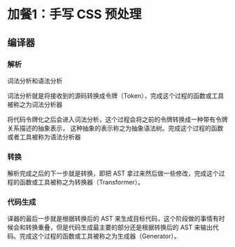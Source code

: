 # 加餐1：手写 CSS 预处理


## 编译器


### 解析

词法分析和语法分析

词法分析就是将接收到的源码转换成令牌（Token），完成这个过程的函数或工具被称之为词法分析器

将代码令牌化之后会进入词法分析，这个过程会将之前的令牌转换成一种带有令牌关系描述的抽象表示，
这种抽象的表示称之为抽象语法树。完成这个过程的函数或者工具被称为语法分析器

### 转换
解析完成之后的下一步就是转换，即把 AST 拿过来然后做一些修改，完成这个过程的函数或工具被称之为转换器（Transformer）。


### 代码生成

译器的最后一步就是根据转换后的 AST 来生成目标代码，这个阶段做的事情有时候会和转换重叠，但是代码生成最主要的部分还是根据转换后的 AST 来输出代码。完成这个过程的函数或工具被称之为生成器（Generator）。